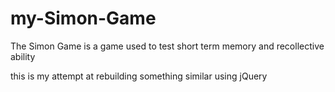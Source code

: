 # my-Simon-Game
The Simon Game is a game used to test short term memory and recollective ability

this is my attempt at rebuilding something similar using jQuery

